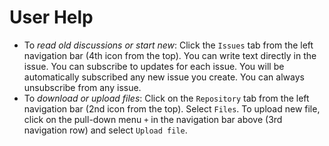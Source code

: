# User Help
- To *read old discussions or start new*: Click the `Issues` tab from the left navigation bar (4th icon from the top). 
You can write text directly in the issue. You can subscribe to updates for each issue. 
You will be automatically subscribed any new issue you create. You can always unsubscribe from any issue.
- To *download or upload files*: Click on the `Repository` tab from the left navigation bar (2nd icon from the top). 
Select `Files`. To upload new file, click on the pull-down menu `+` in the navigation bar above (3rd navigation row) and select `Upload file`.